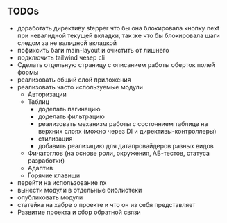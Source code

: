 ## TODOs
- доработать директиву stepper что бы она блокировала кнопку next при невалидной текущей вкладки, так же что бы блокировала шаги следом за не валидной вкладкой
- пофиксить баги main-layout и очистить от лишнего
- подключить tailwind чезер cli
- Сделать отдельную страницу с описанием работы оберток полей формы
- реализовать общий слой приложения
- реализовать часто используемые модули
  - Авторизации
  - Таблиц
    - доделать пагинацию
    - доделать фильтрацию
    - реализовать механизм работы с состоянием таблице на верхних слоях (можно через DI и директивы-контроллеры)
    - стилизация
    - добавить реализацию для датапровайдеров разных видов
  - Фичатоглов (на основе роли, окружения, АБ-тестов, статуса разработки)
  - Адаптив
  - Горячие клавиши
- перейти на использование nx
- вынести модули в отдельные библиотеки
- опубликовать модули
- статейка на хабре о проекте и что он из себя представляет
- Развитие проекта и сбор обратной связи
